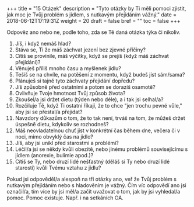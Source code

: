 +++
title = "15 Otázek"
description = "Tyto otázky by Ti měli pomoci zjistit, jak moc je Tvůj problém s jídlem, s nutkavým přejídáním vážný."
date = 2018-06-12T17:19:31Z
weight = 20
draft = false
bref = ""
toc = false
+++

<p>Odpověz ano nebo ne, podle toho, zda se Tě daná otázka týka či nikoliv.</p>

<ol>
  <li>Jíš, i když nemáš hlad?</li>
  <li>Stáva se, Ti že máš záchvat jezení bez zjevné příčiny?</li>
  <li>Cítiš se provinile, máš výčitky, když se prejíš (když máš záchvat přejídání)?</li>
  <li>Věnuješ příliš mnoho času a myšlenek jídlu?</li>
  <li>Tešíš se na chvíle, na potěšení z momentu, když budeš jíst sám/sama?</li>
  <li>Plánuješ si tajně tyto záchvaty přejídání dopředu?</li>
  <li>Jíš způsobně před ostatními a potom se dorazíš osamotě?</li>
  <li>Ovlivňuje Tvoje hmotnost Tvůj způsob života?</li>
  <li>Zkoušel/a jsi držet dietu (týden nebo déle), a i tak jsi selhal/a?</li>
  <li>Rozčiluje Tě, když Ti ostatní říkají, že to chce "jen trochu pevné vůle," aby jsi se přestal/a přejídat?</li>
  <li>Navzdory důkazům o tom, že to tak není, trváš na tom, že můžeš držet úspešně dietu, kdykoliv se rozhodneš?</li>
  <li>Máš neovladatelnou chuť jíst v konkrétní čas během dne, večera či v noci, mimo obvyklý čas na jídlo?</li>
  <li>Jíš, aby jsi unikl před starostmi a problémi?</li>
  <li>Léčil/a jsi se někdy kvůli obezitě, nebo jinému problémů souvisejícímu s jídlem (anorexie, bulímie apod.)?</li>
  <li>Cítiš se Ty, nebo druzí lidé nešťastný (děláš si Ty nebo druzí lidé starosti) kvůli Tvému vztahu z jídlu?</li>
</ol>

<p>Pokud jsi odpověděl/a alespoň na tři otázky ano, veř že Tvůj problém s nutkavým přejídáním nebo s hladověním je vážný. Čím víc odpovědí ano jsi označil/a, tím více by jsi měl/a začít uvažovat o tom, jak by jsi vyhledal/a pomoc. Pomoc existuje. Např. i na setkáních OA.</p>

